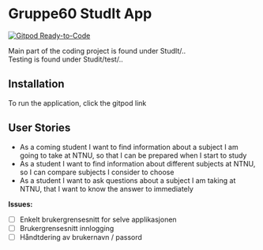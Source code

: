 # Gruppe60 StudIt App

[![Gitpod Ready-to-Code](https://img.shields.io/badge/Gitpod-Ready--to--Code-blue?logo=gitpod)](https://gitpod.idi.ntnu.no/#https://gitlab.stud.idi.ntnu.no/it1901/groups-2020/gr2060/gr2060)

Main part of the coding project is found under StudIt/..  
Testing is found under Studit/test/..

## Installation

To run the application, click the gitpod link

## User Stories

- As a coming student I want to find information about a subject I am going to take at NTNU, so that I can be prepared when I start to study
- As a student I want to find information about different subjects at NTNU, so I can compare subjects I consider to choose
- As a student I want to ask questions about a subject I am taking at NTNU, that I want to know the answer to immediately

**Issues:**
* [ ] Enkelt brukergrensesnitt for selve applikasjonen
* [ ] Brukergrensesnitt innlogging
* [ ] Håndtdering av brukernavn / passord

